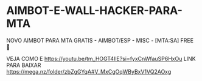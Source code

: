 # AIMBOT-E-WALL-HACKER-PARA-MTA
NOVO AIMBOT PARA MTA GRATIS - AIMBOT/ESP - MISC - [MTA:SA] FREE 🚀

VEJA COMO E https://youtu.be/tm_HOGT4IlE?si=fyxCnWfauSP6HxOu
LINK PARA BAIXAR https://mega.nz/folder/zbZgGYqA#V_MxCgOqWByBxV1VQ2AOxg 
